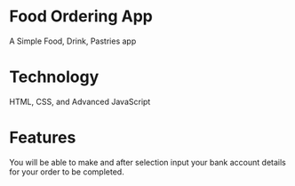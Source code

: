 # Food Ordering App
A Simple Food, Drink, Pastries app

# Technology
HTML, CSS, and Advanced JavaScript

# Features
You will be able to make and after selection input your bank account details for your order to be completed.
